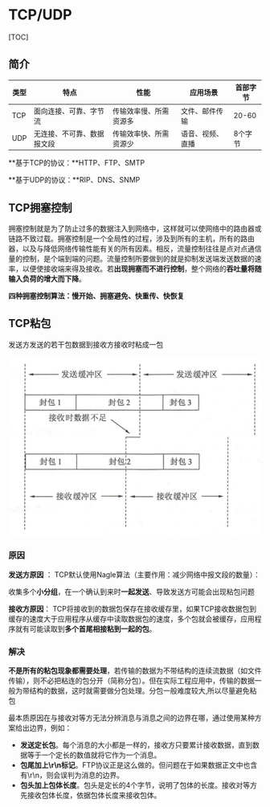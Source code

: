 # TCP/UDP

[TOC]



## 简介

| 类型 | 特点                       | 性能                   | 应用场景       | 首部字节 |
| ---- | -------------------------- | ---------------------- | ---------------- | -------- |
| TCP  | 面向连接、可靠、字节流     | 传输效率慢、所需资源多 | 文件、邮件传输   | 20-60    |
| UDP  | 无连接、不可靠、数据报文段 | 传输效率快、所需资源少 | 语音、视频、直播 | 8个字节  |

 **基于TCP的协议：**HTTP、FTP、SMTP

 **基于UDP的协议：**RIP、DNS、SNMP





## TCP拥塞控制

拥塞控制就是为了防止过多的数据注入到网络中，这样就可以使网络中的路由器或链路不致过载。拥塞控制是一个全局性的过程，涉及到所有的主机，所有的路由器，以及与降低网络传输性能有关的所有因素。相反，流量控制往往是点对点通信量的控制，是个端到端的问题。流量控制所要做到的就是抑制发送端发送数据的速率，以便使接收端来得及接收。若**出现拥塞而不进行控制**，整个网络的**吞吐量将随输入负荷的增大而下降**。

**四种拥塞控制算法：慢开始、拥塞避免、快重传、快恢复**





## TCP粘包

发送方发送的若干包数据到接收方接收时粘成一包

![img](images/tcpread-01.png)

### 原因

**发送方原因** ： TCP默认使用Nagle算法（主要作用：减少网络中报文段的数量）：

 收集多个**小分组**，在一个确认到来时**一起发送**、导致发送方可能会出现粘包问题

**接收方原因**：  TCP将接收到的数据包保存在接收缓存里，如果TCP接收数据包到缓存的速度大于应用程序从缓存中读取数据包的速度，多个包就会被缓存，应用程序就有可能读取到**多个首尾相接粘到一起的包**。



### 解决

**不是所有的粘包现象都需要处理**，若传输的数据为不带结构的连续流数据（如文件传输），则不必把粘连的包分开（简称分包）。但在实际工程应用中，传输的数据一般为带结构的数据，这时就需要做分包处理。分包一般难度较大,所以尽量避免粘包

最本质原因在与接收对等方无法分辨消息与消息之间的边界在哪，通过使用某种方案给出边界，例如：

- **发送定长包**。每个消息的大小都是一样的，接收方只要累计接收数据，直到数据等于一个定长的数值就将它作为一个消息。
- **包尾加上\r\n标记**。FTP协议正是这么做的。但问题在于如果数据正文中也含有\r\n，则会误判为消息的边界。
- **包头加上包体长度**。包头是定长的4个字节，说明了包体的长度。接收对等方先接收包体长度，依据包体长度来接收包体。







